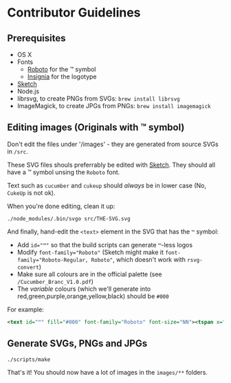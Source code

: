 # Contributor Guidelines

## Prerequisites

* OS X
* Fonts
  * [Roboto](https://fonts.google.com/specimen/Roboto) for the ™ symbol
  * [Insignia](https://drive.google.com/drive/u/1/folders/0Bz4oWc7BivPTZVNUMjByWVRpbDQ) for the logotype
* [Sketch](https://www.sketchapp.com/)
* Node.js
* librsvg, to create PNGs from SVGs: `brew install librsvg`
* ImageMagick, to create JPGs from PNGs: `brew install imagemagick`

## Editing images (Originals with ™ symbol)

Don't edit the files under '/images' - they are generated from source SVGs in
`/src`.

These SVG files shouls preferrably be edited with [Sketch](https://www.sketchapp.com/).
They should all have a ™ symbol unsing the `Roboto` font.

Text such as `cucumber` and `cukeup` should *always* be in lower case (No, `CukeUp` is not ok).

When you're done editing, clean it up:

    ./node_modules/.bin/svgo src/THE-SVG.svg

And finally, hand-edit the `<text>` element in the SVG that has the `™` symbol:
* Add `id="™"` so that the build scripts can generate `™`-less logos
* Modify `font-family="Roboto"` (Sketch might make it `font-family="Roboto-Regular, Roboto"`, which doesn't work with `rsvg-convert`)
* Make sure all colours are in the official palette (see `/Cucumber_Branc_V1.0.pdf`)
* The *variable* colours (which we'll generate into red,green,purple,orange,yellow,black) should be `#000`

For example:

```xml
<text id="™" fill="#000" font-family="Roboto" font-size="NN"><tspan x="..." y="...">™</tspan></text>
```

## Generate SVGs, PNGs and JPGs

    ./scripts/make

That's it! You should now have a lot of images in the `images/**` folders.

